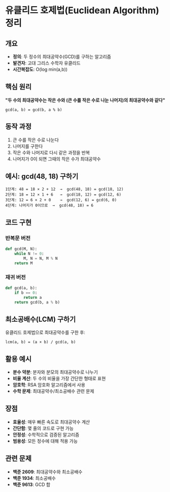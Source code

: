 # 유클리드 호제법(Euclidean Algorithm) 정리

## 개요

- **정의**: 두 정수의 최대공약수(GCD)를 구하는 알고리즘
- **발견자**: 고대 그리스 수학자 유클리드
- **시간복잡도**: O(log min(a,b))

## 핵심 원리

**"두 수의 최대공약수는 작은 수와 (큰 수를 작은 수로 나눈 나머지)의 최대공약수와 같다"**

```
gcd(a, b) = gcd(b, a % b)
```

## 동작 과정

1. 큰 수를 작은 수로 나눈다
2. 나머지를 구한다
3. 작은 수와 나머지로 다시 같은 과정을 반복
4. 나머지가 0이 되면 그때의 작은 수가 최대공약수

## 예시: gcd(48, 18) 구하기

```
1단계: 48 = 18 × 2 + 12  →  gcd(48, 18) = gcd(18, 12)
2단계: 18 = 12 × 1 + 6   →  gcd(18, 12) = gcd(12, 6)
3단계: 12 = 6 × 2 + 0    →  gcd(12, 6) = gcd(6, 0)
4단계: 나머지가 0이므로  →  gcd(48, 18) = 6
```

## 코드 구현

### 반복문 버전

```python
def gcd(M, N):
    while N != 0:
        M, N = N, M % N
    return M
```

### 재귀 버전

```python
def gcd(a, b):
    if b == 0:
        return a
    return gcd(b, a % b)
```

## 최소공배수(LCM) 구하기

유클리드 호제법으로 최대공약수를 구한 후:

```
lcm(a, b) = (a × b) / gcd(a, b)
```

## 활용 예시

- **분수 약분**: 분자와 분모의 최대공약수로 나누기
- **비율 계산**: 두 수의 비율을 가장 간단한 형태로 표현
- **암호학**: RSA 암호화 알고리즘에서 사용
- **수학 문제**: 최대공약수/최소공배수 관련 문제

## 장점

- **효율성**: 매우 빠른 속도로 최대공약수 계산
- **간단함**: 몇 줄의 코드로 구현 가능
- **안정성**: 수학적으로 검증된 알고리즘
- **범용성**: 모든 정수에 대해 적용 가능

## 관련 문제

- **백준 2609**: 최대공약수와 최소공배수
- **백준 1934**: 최소공배수
- **백준 9613**: GCD 합
